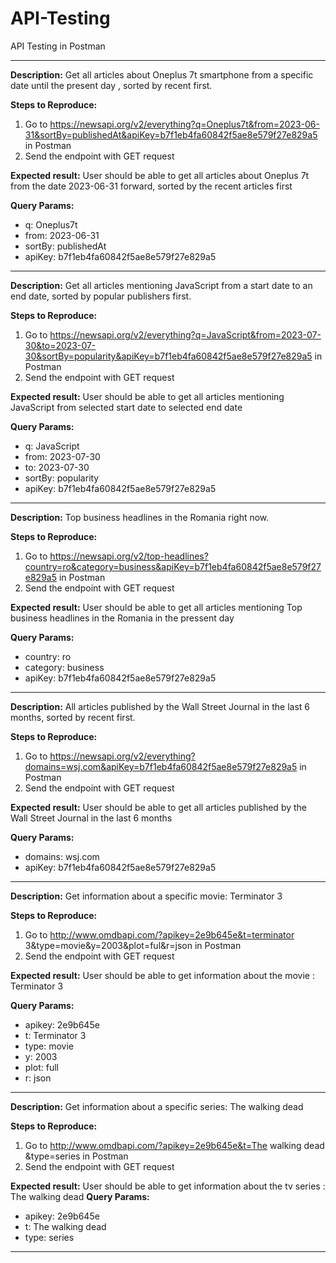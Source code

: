 # API-Testing
API Testing in Postman

----------------

**Description:** 
Get all articles about Oneplus 7t smartphone from a specific date until the present day , sorted by recent first.

**Steps to Reproduce:**
1. Go to https://newsapi.org/v2/everything?q=Oneplus7t&from=2023-06-31&sortBy=publishedAt&apiKey=b7f1eb4fa60842f5ae8e579f27e829a5 in Postman
2. Send the endpoint with GET request

**Expected result:**
User should be able to get all articles about Oneplus 7t from the date 2023-06-31 forward, sorted by the recent articles first

**Query Params:** <br />
* q: Oneplus7t  <br />
* from: 2023-06-31  <br />
* sortBy: publishedAt  <br />
* apiKey: b7f1eb4fa60842f5ae8e579f27e829a5  <br />

----------------

**Description:** 
Get all articles mentioning JavaScript from a start date to an end date, sorted by popular publishers first.

**Steps to Reproduce:**
1. Go to https://newsapi.org/v2/everything?q=JavaScript&from=2023-07-30&to=2023-07-30&sortBy=popularity&apiKey=b7f1eb4fa60842f5ae8e579f27e829a5 in Postman
2. Send the endpoint with GET request

**Expected result:**
User should be able to get all articles mentioning JavaScript from selected start date to selected end date

**Query Params:**<br />
* q: JavaScript  <br />
* from: 2023-07-30  <br />
* to: 2023-07-30  <br />
* sortBy: popularity  <br />
* apiKey: b7f1eb4fa60842f5ae8e579f27e829a5  <br />


----------------

**Description:** 
Top business headlines in the Romania right now.

**Steps to Reproduce:**
1. Go to https://newsapi.org/v2/top-headlines?country=ro&category=business&apiKey=b7f1eb4fa60842f5ae8e579f27e829a5 in Postman
2. Send the endpoint with GET request

**Expected result:**
User should be able to get all articles mentioning Top business headlines in the Romania in the pressent day

**Query Params:** <br />
* country: ro  <br />
* category: business  <br />
* apiKey: b7f1eb4fa60842f5ae8e579f27e829a5  <br />

----------------
**Description:** 
All articles published by the Wall Street Journal in the last 6 months, sorted by recent first.

**Steps to Reproduce:**
1. Go to https://newsapi.org/v2/everything?domains=wsj.com&apiKey=b7f1eb4fa60842f5ae8e579f27e829a5 in Postman
2. Send the endpoint with GET request

**Expected result:**
User should be able to get all articles published by the Wall Street Journal in the last 6 months

**Query Params:** <br />
* domains: wsj.com  <br />
* apiKey: b7f1eb4fa60842f5ae8e579f27e829a5  <br />

----------------
**Description:** 
Get information about a specific movie: Terminator 3

**Steps to Reproduce:**
1. Go to http://www.omdbapi.com/?apikey=2e9b645e&t=terminator 3&type=movie&y=2003&plot=ful&r=json in Postman
2. Send the endpoint with GET request

**Expected result:**
User should be able to get information about the movie : Terminator 3

**Query Params:** <br />
* apikey: 2e9b645e  <br />
* t: Terminator 3  <br />
* type: movie  <br />
* y: 2003  <br />
* plot: full  <br />
* r: json  <br />

----------------
**Description:** 
Get information about a specific series: The walking dead 

**Steps to Reproduce:**
1. Go to http://www.omdbapi.com/?apikey=2e9b645e&t=The walking dead &type=series in Postman
2. Send the endpoint with GET request

**Expected result:**
User should be able to get information about the tv series : The walking dead
**Query Params:** <br />
* apikey: 2e9b645e  <br />
* t: The walking dead  <br />
* type: series  <br />
----------------

